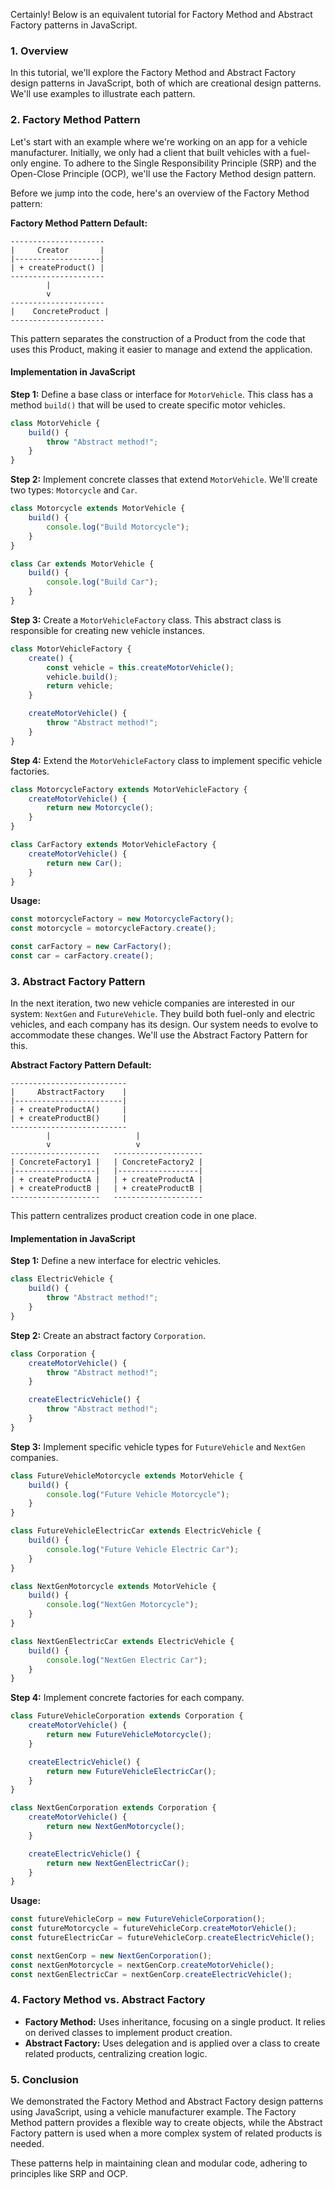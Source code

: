 Certainly! Below is an equivalent tutorial for Factory Method and Abstract Factory patterns in JavaScript.

### 1. Overview
In this tutorial, we'll explore the Factory Method and Abstract Factory design patterns in JavaScript, both of which are creational design patterns. We'll use examples to illustrate each pattern.

### 2. Factory Method Pattern
Let's start with an example where we're working on an app for a vehicle manufacturer. Initially, we only had a client that built vehicles with a fuel-only engine. To adhere to the Single Responsibility Principle (SRP) and the Open-Close Principle (OCP), we'll use the Factory Method design pattern.

Before we jump into the code, here's an overview of the Factory Method pattern:

**Factory Method Pattern Default:**
```plaintext
---------------------
|     Creator       |
|-------------------|
| + createProduct() |
---------------------
        |
        v
---------------------
|    ConcreteProduct |
---------------------
```

This pattern separates the construction of a Product from the code that uses this Product, making it easier to manage and extend the application.

#### Implementation in JavaScript

**Step 1:** Define a base class or interface for `MotorVehicle`. This class has a method `build()` that will be used to create specific motor vehicles.

```javascript
class MotorVehicle {
    build() {
        throw "Abstract method!";
    }
}
```

**Step 2:** Implement concrete classes that extend `MotorVehicle`. We'll create two types: `Motorcycle` and `Car`.

```javascript
class Motorcycle extends MotorVehicle {
    build() {
        console.log("Build Motorcycle");
    }
}

class Car extends MotorVehicle {
    build() {
        console.log("Build Car");
    }
}
```

**Step 3:** Create a `MotorVehicleFactory` class. This abstract class is responsible for creating new vehicle instances.

```javascript
class MotorVehicleFactory {
    create() {
        const vehicle = this.createMotorVehicle();
        vehicle.build();
        return vehicle;
    }

    createMotorVehicle() {
        throw "Abstract method!";
    }
}
```

**Step 4:** Extend the `MotorVehicleFactory` class to implement specific vehicle factories.

```javascript
class MotorcycleFactory extends MotorVehicleFactory {
    createMotorVehicle() {
        return new Motorcycle();
    }
}

class CarFactory extends MotorVehicleFactory {
    createMotorVehicle() {
        return new Car();
    }
}
```

**Usage:**
```javascript
const motorcycleFactory = new MotorcycleFactory();
const motorcycle = motorcycleFactory.create();

const carFactory = new CarFactory();
const car = carFactory.create();
```

### 3. Abstract Factory Pattern
In the next iteration, two new vehicle companies are interested in our system: `NextGen` and `FutureVehicle`. They build both fuel-only and electric vehicles, and each company has its design. Our system needs to evolve to accommodate these changes. We'll use the Abstract Factory Pattern for this.

**Abstract Factory Pattern Default:**
```plaintext
--------------------------
|     AbstractFactory    |
|------------------------|
| + createProductA()     |
| + createProductB()     |
--------------------------
        |                   |
        v                   v
--------------------   --------------------
| ConcreteFactory1 |   | ConcreteFactory2 |
|------------------|   |------------------|
| + createProductA |   | + createProductA |
| + createProductB |   | + createProductB |
--------------------   --------------------
```

This pattern centralizes product creation code in one place.

#### Implementation in JavaScript

**Step 1:** Define a new interface for electric vehicles.

```javascript
class ElectricVehicle {
    build() {
        throw "Abstract method!";
    }
}
```

**Step 2:** Create an abstract factory `Corporation`.

```javascript
class Corporation {
    createMotorVehicle() {
        throw "Abstract method!";
    }

    createElectricVehicle() {
        throw "Abstract method!";
    }
}
```

**Step 3:** Implement specific vehicle types for `FutureVehicle` and `NextGen` companies.

```javascript
class FutureVehicleMotorcycle extends MotorVehicle {
    build() {
        console.log("Future Vehicle Motorcycle");
    }
}

class FutureVehicleElectricCar extends ElectricVehicle {
    build() {
        console.log("Future Vehicle Electric Car");
    }
}

class NextGenMotorcycle extends MotorVehicle {
    build() {
        console.log("NextGen Motorcycle");
    }
}

class NextGenElectricCar extends ElectricVehicle {
    build() {
        console.log("NextGen Electric Car");
    }
}
```

**Step 4:** Implement concrete factories for each company.

```javascript
class FutureVehicleCorporation extends Corporation {
    createMotorVehicle() {
        return new FutureVehicleMotorcycle();
    }

    createElectricVehicle() {
        return new FutureVehicleElectricCar();
    }
}

class NextGenCorporation extends Corporation {
    createMotorVehicle() {
        return new NextGenMotorcycle();
    }

    createElectricVehicle() {
        return new NextGenElectricCar();
    }
}
```

**Usage:**
```javascript
const futureVehicleCorp = new FutureVehicleCorporation();
const futureMotorcycle = futureVehicleCorp.createMotorVehicle();
const futureElectricCar = futureVehicleCorp.createElectricVehicle();

const nextGenCorp = new NextGenCorporation();
const nextGenMotorcycle = nextGenCorp.createMotorVehicle();
const nextGenElectricCar = nextGenCorp.createElectricVehicle();
```

### 4. Factory Method vs. Abstract Factory
- **Factory Method:** Uses inheritance, focusing on a single product. It relies on derived classes to implement product creation.
- **Abstract Factory:** Uses delegation and is applied over a class to create related products, centralizing creation logic.

### 5. Conclusion
We demonstrated the Factory Method and Abstract Factory design patterns using JavaScript, using a vehicle manufacturer example. The Factory Method pattern provides a flexible way to create objects, while the Abstract Factory pattern is used when a more complex system of related products is needed.

These patterns help in maintaining clean and modular code, adhering to principles like SRP and OCP.